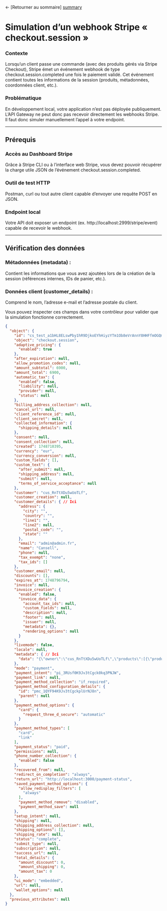 ← [Retourner au sommaire] [summary]


# Simulation d’un webhook Stripe « checkout.session »

### Contexte
Lorsqu’un client passe une commande (avec des produits gérés via Stripe Checkout), Stripe émet un événement webhook de type checkout.session.completed une fois le paiement validé. Cet événement contient toutes les informations de la session (produits, métadonnées, coordonnées client, etc.).

### Problématique
En développement local, votre application n’est pas déployée publiquement. L’API Gateway ne peut donc pas recevoir directement les webhooks Stripe. Il faut donc simuler manuellement l’appel à votre endpoint.

----

## Prérequis
### Accès au Dashboard Stripe

Grâce à Stripe CLI ou à l’interface web Stripe, vous devez pouvoir récupérer la charge utile JSON de l’événement checkout.session.completed.

### Outil de test HTTP

Postman, curl ou tout autre client capable d’envoyer une requête POST en JSON.

### Endpoint local

Votre API doit exposer un endpoint (ex. http://localhost:2999/stripe/event) capable de recevoir le webhook.


----

## Vérification des données
### Métadonnées (metadata) :
Contient les informations que vous avez ajoutées lors de la création de la session (références internes, IDs de panier, etc.).

### Données client (customer_details) :
Comprend le nom, l’adresse e-mail et l’adresse postale du client.

Vous pouvez inspecter ces champs dans votre contrôleur pour valider que la simulation fonctionne correctement.




```json
{
  "object": {
    "id": "cs_test_a1bHL8ELswPby1hR9DjkoEYhHiyzYTm1Ob8eVrAnnY8HHFfmOGQmcGVrd4",
    "object": "checkout.session",
    "adaptive_pricing": {
      "enabled": true
    },
    "after_expiration": null,
    "allow_promotion_codes": null,
    "amount_subtotal": 6900,
    "amount_total": 6900,
    "automatic_tax": {
      "enabled": false,
      "liability": null,
      "provider": null,
      "status": null
    },
    "billing_address_collection": null,
    "cancel_url": null,
    "client_reference_id": null,
    "client_secret": null,
    "collected_information": {
      "shipping_details": null
    },
    "consent": null,
    "consent_collection": null,
    "created": 1748710395,
    "currency": "eur",
    "currency_conversion": null,
    "custom_fields": [],
    "custom_text": {
      "after_submit": null,
      "shipping_address": null,
      "submit": null,
      "terms_of_service_acceptance": null
    },
    "customer": "cus_RnTtXDu5wUoTLf",
    "customer_creation": null,
    "customer_details": { // Ici
      "address": {
        "city": "",
        "country": "",
        "line1": "",
        "line2": null,
        "postal_code": "",
        "state": ""
      },
      "email": "admin@admin.fr",
      "name": "Cansell",
      "phone": null,
      "tax_exempt": "none",
      "tax_ids": []
    },
    "customer_email": null,
    "discounts": [],
    "expires_at": 1748796794,
    "invoice": null,
    "invoice_creation": {
      "enabled": false,
      "invoice_data": {
        "account_tax_ids": null,
        "custom_fields": null,
        "description": null,
        "footer": null,
        "issuer": null,
        "metadata": {},
        "rendering_options": null
      }
    },
    "livemode": false,
    "locale": null,
    "metadata": { // Ici
      "data": "{\"owner\":\"cus_RnTtXDu5wUoTLf\",\"products\":[{\"productName\":\"T shirt \",\"quantity\":3}],\"typeDelivery\":\"Point Relais\"}"
    },
    "mode": "payment",
    "payment_intent": "pi_3RUsf0K9Jv3tCgck0kq3PNJW",
    "payment_link": null,
    "payment_method_collection": "if_required",
    "payment_method_configuration_details": {
      "id": "pmc_1QYF94K9Jv3tCgckplUrNJ8n",
      "parent": null
    },
    "payment_method_options": {
      "card": {
        "request_three_d_secure": "automatic"
      }
    },
    "payment_method_types": [
      "card",
      "link"
    ],
    "payment_status": "paid",
    "permissions": null,
    "phone_number_collection": {
      "enabled": false
    },
    "recovered_from": null,
    "redirect_on_completion": "always",
    "return_url": "http://localhost:3000/payment-status",
    "saved_payment_method_options": {
      "allow_redisplay_filters": [
        "always"
      ],
      "payment_method_remove": "disabled",
      "payment_method_save": null
    },
    "setup_intent": null,
    "shipping": null,
    "shipping_address_collection": null,
    "shipping_options": [],
    "shipping_rate": null,
    "status": "complete",
    "submit_type": null,
    "subscription": null,
    "success_url": null,
    "total_details": {
      "amount_discount": 0,
      "amount_shipping": 0,
      "amount_tax": 0
    },
    "ui_mode": "embedded",
    "url": null,
    "wallet_options": null
  },
  "previous_attributes": null
}
```





























[summary]: ../../README.md
